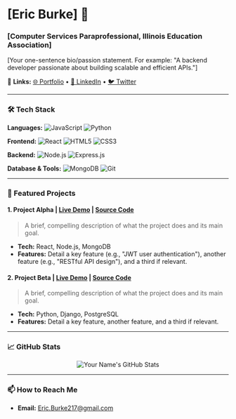 # [Eric Burke] 👋

### [Computer Services Paraprofessional, Illinois Education Association]

[Your one-sentence bio/passion statement. For example: "A backend developer passionate about building scalable and efficient APIs."]

🔗 **Links:** [🌐 Portfolio](https://your-portfolio.com) • [💼 LinkedIn](https://linkedin.com/in/your-profile) • [🐦 Twitter](https://twitter.com/your-handle)

---

### 🛠️ Tech Stack

**Languages:** ![JavaScript](https://img.shields.io/badge/JavaScript-F7DF1E?style=for-the-badge&logo=javascript&logoColor=black) ![Python](https://img.shields.io/badge/Python-3776AB?style=for-the-badge&logo=python&logoColor=white)

**Frontend:** ![React](https://img.shields.io/badge/React-20232A?style=for-the-badge&logo=react&logoColor=61DAFB) ![HTML5](https://img.shields.io/badge/HTML5-E34F26?style=for-the-badge&logo=html5&logoColor=white) ![CSS3](https://img.shields.io/badge/CSS3-1572B6?style=for-the-badge&logo=css3&logoColor=white)

**Backend:** ![Node.js](https://img.shields.io/badge/Node.js-339933?style=for-the-badge&logo=nodedotjs&logoColor=white) ![Express.js](https://img.shields.io/badge/Express.js-000000?style=for-the-badge&logo=express&logoColor=white)

**Database & Tools:** ![MongoDB](https://img.shields.io/badge/MongoDB-47A248?style=for-the-badge&logo=mongodb&logoColor=white) ![Git](https://img.shields.io/badge/Git-F05032?style=for-the-badge&logo=git&logoColor=white)

---

### 🌟 Featured Projects

#### **1. Project Alpha** | [Live Demo](https://your-demo-link.com) | [Source Code](https://github.com/your-username/project-alpha)
>A brief, compelling description of what the project does and its main goal.
- **Tech:** React, Node.js, MongoDB
- **Features:** Detail a key feature (e.g., "JWT user authentication"), another feature (e.g., "RESTful API design"), and a third if relevant.

#### **2. Project Beta** | [Live Demo](https://your-demo-link.com) | [Source Code](https://github.com/your-username/project-beta)
>A brief, compelling description of what the project does and its main goal.
- **Tech:** Python, Django, PostgreSQL
- **Features:** Detail a key feature, another feature, and a third if relevant.

---

### 📈 GitHub Stats

<p align="center">
  <img src="https://github-readme-stats.vercel.app/api?username=your-username&show_icons=true&theme=default" alt="Your Name's GitHub Stats" />
</p>

---

### 📫 How to Reach Me

- **Email:** Eric.Burke217@gmail.com

<!---
**your-username/your-username** is a ✨ _special_ ✨ repository because its `README.md` (this file) appears on your GitHub profile.
--->
